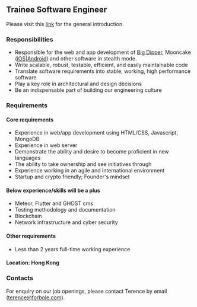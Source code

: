 ## Trainee Software Engineer

Please visit this [link](../master/README.md) for the general introduction.

### Responsibilities

- Responsible for the web and app development of [Big Dipper](https://github.com/forbole/big_dipper/), Mooncake ([iOS](https://testflight.apple.com/join/3Zh9mWFk)|[Android](https://play.google.com/store/apps/details?id=com.forbole.mooncake)) and other software in stealth mode.
- Write scalable, robust, testable, efficient, and easily maintainable code
- Translate software requirements into stable, working, high performance software
- Play a key role in architectural and design decisions
- Be an indispensable part of building our engineering culture

### Requirements

#### Core requirements
- Experience in web/app development using HTML/CSS, Javascript, MongoDB
- Experience in web server
- Demonstrate the ability and desire to become proficient in new languages
- The ability to take ownership and see initiatives through
- Experience working in an agile and international environment
- Startup and crypto friendly; Founder's mindset

#### Below experience/skills will be a plus
- Meteor, Flutter and GHOST cms
- Testing methodology and documentation
- Blockchain
- Network infrastructure and cyber security

#### Other requirements
- Less than 2 years full-time working experience

#### Location: Hong Kong

### Contacts
For enquiry on our job openings, please contact Terence by email (terence@forbole.com).
